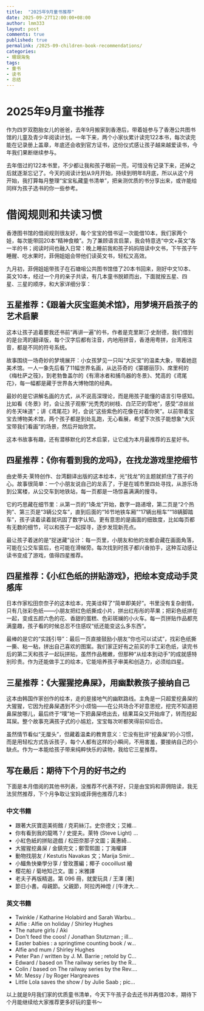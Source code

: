 ```yaml
---
title:  "2025年9月童书推荐"
date: 2025-09-27T12:00:00+08:00
author: lmm333
layout: post
comments: true
published: true
permalink: /2025-09-children-book-recommendations/
categories:
- 珊瑚海兔
tags:
- 童书
- 读书
- 总结
---
```


# 2025年9月童书推荐

作为四岁双胞胎女儿的爸爸，去年9月搬家到香港后，带着娃参与了香港公共图书馆的儿童及青少年阅读计划。一年下来，两个小家伙累计读完122本书，每次读完能在记录册上盖章，年底还会收到官方证书，这份仪式感让孩子越来越爱读书，今年我们果断继续参与。

去年借过的122本书里，不少都让我和孩子眼前一亮，可惜没有记录下来，还掉之后就逐渐忘记了。今天的阅读计划从9月开始，持续到明年8月底，所以从这个月开始，我打算每月整理“宝宝私藏童书清单”，把亲测优质的书分享出来，或许能给同样为孩子选书的你一些参考。

# 借阅规则和共读习惯

香港图书馆的借阅规则很友好，每个宝宝的借书证一次能借10本，我们家两个娃，每次能带回20本“精神食粮”。为了兼顾语言启蒙，我会特意选“中文+英文”各一半的书；阅读时间也融入日常：晚上睡前我和孩子妈妈陪读中文书，下午孩子午睡醒、吃水果时，菲佣姐姐会带他们读英文书，轻松又高效。

九月初，菲佣姐姐带孩子在石塘咀公共图书馆借了20本书回来，刚好中文10本、英文10本，经过一个月的亲子共读，有几本童书脱颖而出，下面就按五星、四星、三星的顺序，和大家详细分享：


## 五星推荐：《跟着大灰宝逛美术馆》，用梦境开启孩子的艺术启蒙

这本让孩子追着要我还书前“再讲一遍”的书，作者是克里斯汀·史耐德，我们借到的是台湾的翻译版，每个汉字后都有注音，内地用拼音，香港用粤拼，台湾用注音，都是不同的符号系统。

故事围绕一场奇妙的梦境展开：小女孩梦见一只叫“大灰宝”的温柔大象，带着她逛美术馆。一人一象先后看了11幅世界名画，从达芬奇的《蒙娜丽莎》、席里柯的《梅杜萨之筏》，到老勃鲁盖尔的《有滑冰者和捕鸟器的冬景》、梵高的《鸢尾花》，每一幅都是藏于世界各大博物馆的经典。

最妙的是它讲解名画的方式，从不说高深理论，而是用孩子能懂的语言引导感知。比如看《冬景》时，会让孩子观察“光秃秃的树枝、白茫茫的雪地”，感受“凉丝丝的冬天味道”；讲《鸢尾花》时，会说“这些紫色的花像在对着你笑”。以前带着宝宝去博物美术馆，两个孩子都是到处乱跑，无心看展，希望下次孩子能想象“大灰宝带我们看画”的场景，然后开始欣赏。

这本书故事有趣，还有潜移默化的艺术启蒙，让它成为本月最推荐的五星好书。

## 四星推荐：《你有看到我的龙吗》，在找龙游戏里挖细节
由史蒂夫·莱特创作、台湾翻译出版的这本绘本，光“找龙”的主题就抓住了孩子的心。故事很简单：一个小朋友说自己的龙丢了，于是在城市里四处寻找，从游乐场到公寓楼，从公交车到地铁站，每一页都是一场惊喜满满的搜寻。

它的巧思藏在细节里：从第一页的“1条龙”开始，数字一路递增，第二页是“2个热狗”、第三页是“3辆公交车”，直到后面的“16节地铁车厢”“17辆出租车”“18辆脚踏车”，孩子读着读着就巩固了数字认知。更有意思的是画面的细致度，比如每页都有无数的细节，可以和孩子一起探寻，逐步发现新亮点。

最让孩子着迷的是“捉迷藏”设计：每一页里，小朋友和他的龙都会藏在画面角落，可能在公交车窗后，也可能在滑梯旁。每次找到时孩子都兴奋拍手，这种互动感让读书变成了游戏，值得四星推荐。


## 四星推荐：《小红色纸的拼贴游戏》，把绘本变成动手灵感库

日本作家松田奈奈子的这本绘本，完美诠释了“简单即美好”。书里没有复杂剧情，只有几张彩色纸——小朋友把红色纸撕成小片，拼出红彤彤的苹果；把彩色纸拼在一起，变成五颜六色的花、香甜的蛋糕、色彩斑斓的小火车。每一页拼贴作品都充满童趣，孩子看的时候总忍不住感叹“纸还能变这么多东西”。

最棒的是它的“实践引导”：最后一页直接鼓励小朋友“你也可以试试”，找彩色纸撕一撕、粘一粘，拼出自己喜欢的图案。我们家正好有之前买的手工彩色纸，读完书后的第二天和孩子一起玩拼贴，虽然作品稚嫩，但那种“从绘本到动手”的成就感特别珍贵。作为还能做手工的绘本，它能培养孩子审美和创造力，必须给四星。


## 三星推荐：《大猩猩挖鼻屎》，用幽默教孩子接纳自己
这本由韩国作家创作的绘本，走的是接地气的幽默路线。主角是一只超爱挖鼻屎的大猩猩，它因为挖鼻屎遇到不少小烦恼——在公共场合不好意思挖，挖完不知道把鼻屎放哪儿，最后终于“噗”地一下把鼻屎喷出去，结果耳朵又开始痒了，转而挖起耳屎。整个故事充满孩子式的小尴尬，宝宝每次听都笑得前仰后合。

虽然情节看似“无厘头”，但藏着温柔的教育意义：它没有批评“挖鼻屎”的小习惯，而是用轻松方式告诉孩子，每个人都有这样的小瞬间，不用害羞，要接纳自己的小缺点。作为一本能给孩子带来纯粹快乐的读物，我给它三星推荐。


## 写在最后：期待下个月的好书之约
下面是本月借阅的其他书列表，没推荐不代表不好，只是由宝妈和菲佣陪读，我无法贸然推荐，下个月争取让宝妈或菲佣也推荐几本:)

### 中文书籍
- 跟著大灰寶逛美術館 / 克莉絲汀。史奈德文；艾維...
- 你有看到我的龍嗎？/ 史提夫。萊特 (Steve Light) ...
- 小紅色紙的拼貼遊戲 / 松田奈那子文圖；黃惠綺...
- 大猩猩挖鼻屎 / 金鎮完文；鄭雪熙圖；丁海權譯
- 動物找朋友 / Kestutis Navakas 文；Marija Smir...
- 小鱷魚快樂學分享 / 曾玫蕙編；椰子 cocoillust 繪
- 樱花船 / 菊地知己文。圖；米雅譯
- 老夫子再版精選。第 096 冊，就愛玩具 / 王澤 [著]
- 節日小書。母親節。父親節，阿拉丙神燈 / [牛津大...

### 英文书籍
- Twinkle / Katharine Holabird and Sarah Warbu...
- Alfie : Alfie on holiday / Shirley Hughes
- The nature girls / Aki
- Don't feed the coos! / Jonathan Stutzman ; ill...
- Easter babies : a springtime counting book / w...
- Alfie and mum / Shirley Hughes
- Peter Pan / written by J. M. Barrie ; retold by C...
- Edward / based on The railway series by the R...
- Colin / based on The railway series by the Rev....
- Mr. Messy / by Roger Hargreaves
- Little Lola saves the show / by Julie Saab ; pic...

以上就是9月我们家的优质童书清单，今天下午孩子会去还书并再借20本，期待下个月能继续给大家推荐更多好玩的童书～